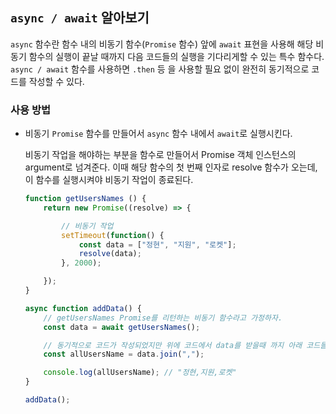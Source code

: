 
## `async / await` 알아보기

`async` 함수란 함수 내의 비동기 함수(`Promise` 함수) 앞에 `await` 표현을 사용해 해당 비동기 함수의 실행이 끝날 때까지 다음 코드들의 실행을 기다리게할 수 있는 특수 함수다. `async / await` 함수를 사용하면 `.then` 등 을 사용할 필요 없이 완전히 동기적으로 코드를 작성할 수 있다.


### 사용 방법


- 비동기 `Promise` 함수를 만들어서 `async` 함수 내에서 `await`로 실행시킨다.

    비동기 작업을 해야하는 부분을 함수로 만들어서 Promise 객체 인스턴스의 argument로 넘겨준다.
    이때 해당 함수의 첫 번째 인자로 resolve 함수가 오는데, 이 함수를 실행시켜야 비동기 작업이 종료된다.

    ```js
    function getUsersNames () {
        return new Promise((resolve) => {

            // 비동기 작업
            setTimeout(function() {
                const data = ["정현", "지원", "로켓"];
                resolve(data);
            }, 2000);

        });
    }

    async function addData() {
        // getUsersNames Promise를 리턴하는 비동기 함수라고 가정하자.
        const data = await getUsersNames();

        // 동기적으로 코드가 작성되었지만 위에 코드에서 data를 받을때 까지 아래 코드들은 실행되지 않고 기다린다.
        const allUsersName = data.join(",");

        console.log(allUsersName); // "정현,지원,로켓"
    }

    addData();
    ```
